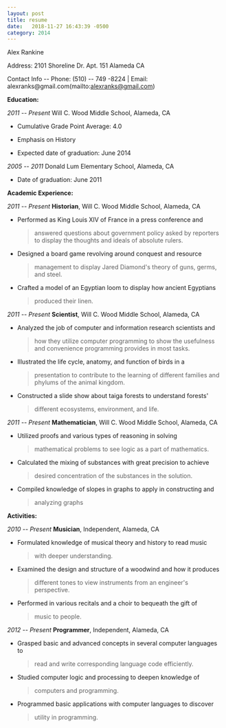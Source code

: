 ```yaml
---
layout: post
title: resume
date:   2018-11-27 16:43:39 -0500
category: 2014
---
```

Alex Rankine

Address: 2101 Shoreline Dr. Apt. 151 Alameda CA
<!--more--> 
Contact Info \-- Phone: (510) -- 749 -8224 \| Email:
alexranks\@gmail.com(mailto:alexranks@gmail.com)

**Education:**

*2011 -- Present* Will C. Wood Middle School, Alameda, CA

-   Cumulative Grade Point Average: 4.0

-   Emphasis on History

-   Expected date of graduation: June 2014

*2005 -- 2011* Donald Lum Elementary School, Alameda, CA

-   Date of graduation: June 2011

**Academic Experience:**

*2011 -- Present* **Historian**, Will C. Wood Middle
School, Alameda, CA

-   Performed as King Louis XIV of France in a press conference and
    > answered questions about government policy asked by reporters to
    > display the thoughts and ideals of absolute rulers.

-   Designed a board game revolving around conquest and resource
    > management to display Jared Diamond\'s theory of guns, germs, and
    > steel.

-   Crafted a model of an Egyptian loom to display how ancient Egyptians
    > produced their linen.

*2011 -- Present* **Scientist**, Will C. Wood Middle
School, Alameda, CA

-   Analyzed the job of computer and information research scientists and
    > how they utilize computer programming to show the usefulness and
    > convenience programming provides in most tasks.

-   Illustrated the life cycle, anatomy, and function of birds in a
    > presentation to contribute to the learning of different families
    > and phylums of the animal kingdom.

-   Constructed a slide show about taiga forests to understand forests\'
    > different ecosystems, environment, and life.

*2011 -- Present* **Mathematician**, Will C. Wood Middle
School, Alameda, CA

-   Utilized proofs and various types of reasoning in solving
    > mathematical problems to see logic as a part of mathematics.

-   Calculated the mixing of substances with great precision to achieve
    > desired concentration of the substances in the solution.

-   Compiled knowledge of slopes in graphs to apply in constructing and
    > analyzing graphs

**Activities:**

*2010 -- Present* **Musician**, Independent, Alameda, CA

-   Formulated knowledge of musical theory and history to read music
    > with deeper understanding.

-   Examined the design and structure of a woodwind and how it produces
    > different tones to view instruments from an engineer\'s
    > perspective.

-   Performed in various recitals and a choir to bequeath the gift of
    > music to people.

*2012 -- Present* **Programmer**, Independent, Alameda, CA

-   Grasped basic and advanced concepts in several computer languages to
    > read and write corresponding language code efficiently.

-   Studied computer logic and processing to deepen knowledge of
    > computers and programming.

-   Programmed basic applications with computer languages to discover
    > utility in programming.
